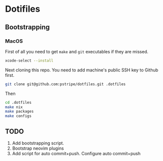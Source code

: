 # Dotifiles

## Bootstrapping
### MacOS
First of all you need to get `make` and `git` executables if they are missed.
```sh
xcode-select --install
```

Next cloning this repo. You need to add machine's public SSH key to Github first.
```sh
git clone git@github.com:pstripe/dotfiles.git .dotfiles
```

Then
```sh
cd .dotfiles
make nix
make packages
make configs
```

## TODO
1. Add bootstrapping script.
2. Bootstrap neovim plugins
3. Add script for auto commit+push. Configure auto commit+push